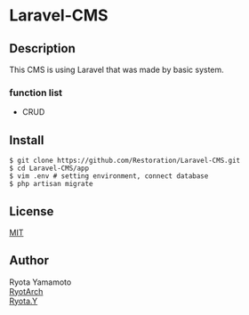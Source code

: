 # Laravel-CMS

## Description  
This CMS is using Laravel that was made by basic system.

### function list  
- CRUD

## Install  
```
$ git clone https://github.com/Restoration/Laravel-CMS.git
$ cd Laravel-CMS/app
$ vim .env # setting environment, connect database
$ php artisan migrate
```

## License  
[MIT](https://github.com/Restoration/Laravel-CMS/blob/master/LICENSE)

## Author  
Ryota Yamamoto  
[RyotArch](https://github.com/Restoration)  
[Ryota.Y](http://developer-ryota.com)  
